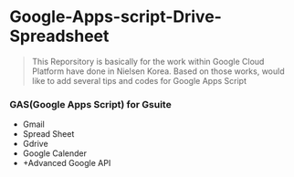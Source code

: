 # Google-Apps-script-Drive-Spreadsheet
> This Reporsitory is basically for the work within Google Cloud Platform have done in Nielsen Korea.
> Based on those works, would like to add several tips and codes for Google Apps Script

### GAS(Google Apps Script) for Gsuite
- Gmail
- Spread Sheet
- Gdrive
- Google Calender
- +Advanced Google API
